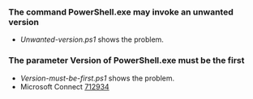 
### The command PowerShell.exe may invoke an unwanted version

- *Unwanted-version.ps1* shows the problem.

### The parameter Version of PowerShell.exe must be the first

- *Version-must-be-first.ps1* shows the problem.
- Microsoft Connect [712934](https://connect.microsoft.com/PowerShell/Feedback/Details/712934)
